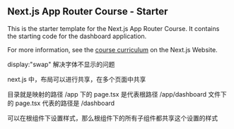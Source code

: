 ## Next.js App Router Course - Starter

This is the starter template for the Next.js App Router Course. It contains the starting code for the dashboard application.

For more information, see the [course curriculum](https://nextjs.org/learn) on the Next.js Website.


display:"swap" 解决字体不显示的问题

next.js 中，布局可以进行共享，在多个页面中共享 

目录就是映射的路径  /app 下的 page.tsx 是代表根路径
                  /app/dashboard  文件下的 page.tsx  代表的路径是 /dashboard

可以在根组件下设置样式，那么根组件下的所有子组件都共享这个设置的样式                  
